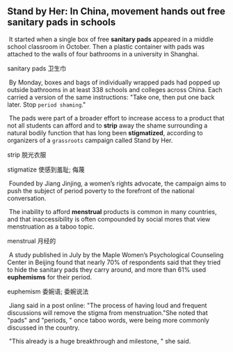 ## Stand by Her: In China, movement hands out free sanitary pads in schools

​		It started when a single box of free **sanitary pads** appeared in a middle school classroom in October. Then a plastic container with pads was attached to the walls of four bathrooms in a university in Shanghai.

sanitary pads  卫生巾

​		By Monday, boxes and bags of individually wrapped pads had popped up outside bathrooms in at least 338 schools and colleges across China. Each carried a version of the same instructions: "Take one, then put one back later. Stop `period shaming`."

​		The pads were part of a broader effort to increase access to a product that not all students can afford and to **strip** away the shame surrounding a natural bodily function that has long been **stigmatized**, according to organizers of a `grassroots` campaign called Stand by Her.

strip  脱光衣服

stigmatize  使感到羞耻; 侮蔑

​		Founded by Jiang Jinjing, a women’s rights advocate, the campaign aims to push the subject of period poverty to the forefront of the national conversation.

​		The inability to afford **menstrual** products is common in many countries, and that inaccessibility is often compounded by social mores that view menstruation as a taboo topic.

menstrual  月经的

​		A study published in July by the Maple Women’s Psychological Counseling Center in Beijing found that nearly 70% of respondents said that they tried to hide the sanitary pads they carry around, and more than 61% used **euphemisms** for their period.

euphemism  委婉语; 委婉说法

​		Jiang said in a post online: "The process of having loud and frequent discussions will remove the stigma from menstruation."She noted that "pads" and "periods, " once taboo words, were being more commonly discussed in the country.

​		"This already is a huge breakthrough and milestone, " she said.